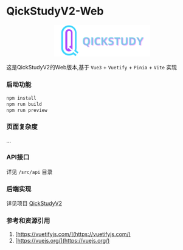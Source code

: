 # QickStudyV2-Web

<div align="center" ><img width="50%" src="./public/textlogo.png"></div>

这是QickStudyV2的Web版本,基于 `Vue3` + `Vuetify` + `Pinia` + `Vite` 实现

### 启动功能

```shell
npm install
npm run build
npm run preview
```

### 页面复杂度

...

### API接口

详见 `/src/api` 目录

### 后端实现

详见项目 [QickStudyV2](https://github.com/C4skg/QickStudyV2)

### 参考和资源引用

1. [https://vuetifyjs.com/](https://vuetifyjs.com/)
2. [https://vuejs.org/](https://vuejs.org/)